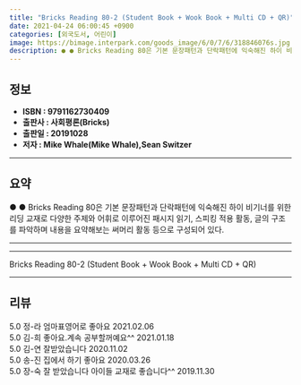 ```yaml
---
title: "Bricks Reading 80-2 (Student Book + Wook Book + Multi CD + QR)"
date: 2021-04-24 06:00:45 +0900
categories: [외국도서, 어린이]
image: https://bimage.interpark.com/goods_image/6/0/7/6/318846076s.jpg
description: ● ● Bricks Reading 80은 기본 문장패턴과 단락패턴에 익숙해진 하이 비기너를 위한 리딩 교재로 다양한 주제와 어휘로 이루어진 패시지 읽기, 스피킹 적용 활동, 글의 구조를 파악하며 내용을 요약해보는 써머리 활동 등으로 구성되어 있다.
---
```


## **정보**

- **ISBN : 9791162730409**
- **출판사 : 사회평론(Bricks)**
- **출판일 : 20191028**
- **저자 : Mike Whale(Mike Whale),Sean Switzer**

------



## **요약**

●  ●  Bricks Reading 80은 기본 문장패턴과 단락패턴에 익숙해진 하이 비기너를 위한 리딩 교재로 다양한 주제와 어휘로 이루어진 패시지 읽기, 스피킹 적용 활동, 글의 구조를 파악하며 내용을 요약해보는 써머리 활동 등으로 구성되어 있다.

------



------


Bricks Reading 80-2 (Student Book + Wook Book + Multi CD + QR) 

------


## **리뷰** 

5.0 정-라 엄마표영어로 좋아요 2021.02.06 <br/>5.0 김-희 좋아요.계속 공부할꺼예요^^ 2021.01.18 <br/>5.0 김-연 잘받았습니다 2020.11.02 <br/>5.0 송-진 집에서 하기 좋아요 2020.03.26 <br/>5.0 장-숙 잘 받았습니다 아이들 교재로 좋습니다^^ 2019.11.30 <br/>